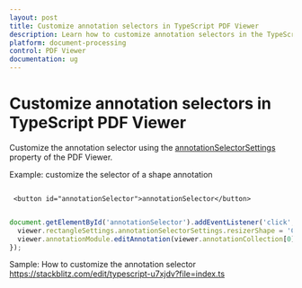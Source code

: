 ```yaml
---
layout: post
title: Customize annotation selectors in TypeScript PDF Viewer
description: Learn how to customize annotation selectors in the TypeScript PDF Viewer component using annotationSelectorSettings with examples.
platform: document-processing
control: PDF Viewer
documentation: ug
---
```


# Customize annotation selectors in TypeScript PDF Viewer

Customize the annotation selector using the [annotationSelectorSettings](https://ej2.syncfusion.com/documentation/api/pdfviewer/#annotationselectorsettings) property of the PDF Viewer.

Example: customize the selector of a shape annotation

```

 <button id="annotationSelector">annotationSelector</button>

```

```ts

document.getElementById('annotationSelector').addEventListener('click', () => {
  viewer.rectangleSettings.annotationSelectorSettings.resizerShape = 'Circle';
  viewer.annotationModule.editAnnotation(viewer.annotationCollection[0]);
});

```

Sample: How to customize the annotation selector
https://stackblitz.com/edit/typescript-u7xjdv?file=index.ts
